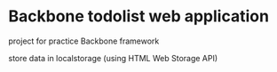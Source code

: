 # Backbone todolist web application

project for practice Backbone framework

store data in localstorage (using HTML Web Storage API)